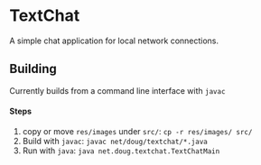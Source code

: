 # TextChat
A simple chat application for local network connections.

## Building
Currently builds from a command line interface with `javac`
#### Steps
1. copy or move `res/images` under `src/`: `cp -r res/images/ src/`
2. Build with `javac`: `javac net/doug/textchat/*.java`
3. Run with `java`: `java net.doug.textchat.TextChatMain`

